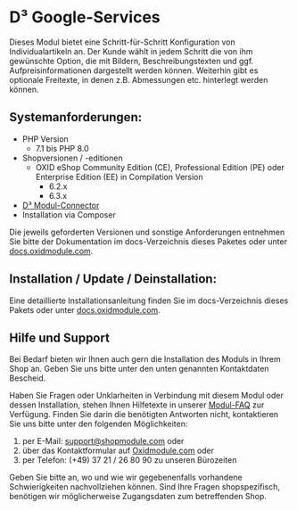 # D³ Google-Services

Dieses Modul bietet eine Schritt-für-Schritt Konfiguration von Individualartikeln an. Der Kunde wählt in jedem
Schritt die von ihm gewünschte Option, die mit Bildern, Beschreibungstexten und ggf. Aufpreisinformationen
dargestellt werden können. Weiterhin gibt es optionale Freitexte, in denen z.B. Abmessungen etc. hinterlegt werden können.

## Systemanforderungen:
* PHP Version
    * 7.1 bis PHP 8.0
* Shopversionen / -editionen
    * OXID eShop Community Edition (CE), Professional Edition (PE) oder Enterprise Edition (EE) in Compilation Version
        * 6.2.x
        * 6.3.x
* [D³ Modul-Connector](https://www.oxidmodule.com/Modul-Connector/Modul-Connector-fuer-Oxid-CE-PE-EE.html)
* Installation via Composer

Die jeweils geforderten Versionen und sonstige Anforderungen entnehmen Sie bitte der Dokumentation im docs-Verzeichnis dieses Paketes oder unter [docs.oxidmodule.com](https://docs.oxidmodule.com). 

## Installation / Update / Deinstallation:

Eine detaillierte Installationsanleitung finden Sie im docs-Verzeichnis dieses Pakets oder unter [docs.oxidmodule.com](https://docs.oxidmodule.com).

## Hilfe und Support

Bei Bedarf bieten wir Ihnen auch gern die Installation des Moduls in Ihrem Shop an. Geben Sie uns bitte unter den unten
genannten Kontaktdaten Bescheid.

Haben Sie Fragen oder Unklarheiten in Verbindung mit diesem Modul oder dessen Installation, stehen Ihnen Hilfetexte in
unserer [Modul-FAQ](http://faq.oxidmodule.com/) zur Verfügung. Finden Sie darin die benötigten Antworten nicht, kontaktieren
Sie uns bitte unter den folgenden Möglichkeiten:
1. per E-Mail: <support@shopmodule.com> oder
2. über das Kontaktformular auf [Oxidmodule.com](https://www.oxidmodule.com/) oder
3. per Telefon: (+49) 37 21 / 26 80 90 zu unseren Bürozeiten

Geben Sie bitte an, wo und wie wir gegebenenfalls vorhandene Schwierigkeiten nachvollziehen können. Sind Ihre Fragen
shopspezifisch, benötigen wir möglicherweise Zugangsdaten zum betreffenden Shop.
